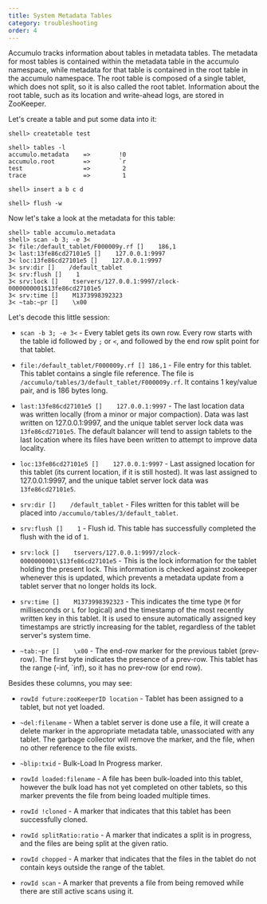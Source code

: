 ```yaml
---
title: System Metadata Tables
category: troubleshooting
order: 4
---
```


Accumulo tracks information about tables in metadata tables. The metadata for
most tables is contained within the metadata table in the accumulo namespace,
while metadata for that table is contained in the root table in the accumulo
namespace. The root table is composed of a single tablet, which does not
split, so it is also called the root tablet. Information about the root
table, such as its location and write-ahead logs, are stored in ZooKeeper.

Let's create a table and put some data into it:

```
shell> createtable test

shell> tables -l
accumulo.metadata    =>        !0
accumulo.root        =>        `r
test                 =>         2
trace                =>         1

shell> insert a b c d

shell> flush -w
```

Now let's take a look at the metadata for this table:

    shell> table accumulo.metadata
    shell> scan -b 3; -e 3<
    3< file:/default_tablet/F000009y.rf []    186,1
    3< last:13fe86cd27101e5 []    127.0.0.1:9997
    3< loc:13fe86cd27101e5 []    127.0.0.1:9997
    3< srv:dir []    /default_tablet
    3< srv:flush []    1
    3< srv:lock []    tservers/127.0.0.1:9997/zlock-0000000001$13fe86cd27101e5
    3< srv:time []    M1373998392323
    3< ~tab:~pr []    \x00

Let's decode this little session:

* `scan -b 3; -e 3<` -   Every tablet gets its own row. Every row starts with the table id followed by
    `;` or `<`, and followed by the end row split point for that tablet.

* `file:/default_tablet/F000009y.rf [] 186,1` -
    File entry for this tablet.  This tablet contains a single file reference. The
    file is `/accumulo/tables/3/default_tablet/F000009y.rf`.  It contains 1
    key/value pair, and is 186 bytes long.

* `last:13fe86cd27101e5 []    127.0.0.1:9997` -
    The last location data was written locally (from a minor or major compaction). Data was last written on 127.0.0.1:9997, and the
    unique tablet server lock data was `13fe86cd27101e5`. The default balancer
    will tend to assign tablets to the last location where its files have been written to
    attempt to improve data locality.

* `loc:13fe86cd27101e5 []    127.0.0.1:9997` -
    Last assigned location for this tablet (its current location, if it is still hosted). It was last assigned to 127.0.0.1:9997, and the
    unique tablet server lock data was `13fe86cd27101e5`.

* `srv:dir []    /default_tablet` -
    Files written for this tablet will be placed into
    `/accumulo/tables/3/default_tablet`.

* `srv:flush []    1` -
    Flush id.  This table has successfully completed the flush with the id of `1`.

* `srv:lock []    tservers/127.0.0.1:9997/zlock-0000000001\$13fe86cd27101e5` -
    This is the lock information for the tablet holding the present lock.  This
    information is checked against zookeeper whenever this is updated, which
    prevents a metadata update from a tablet server that no longer holds its
    lock.

* `srv:time []    M1373998392323` -
    This indicates the time type (`M` for milliseconds or `L` for logical) and the timestamp of the most recently written key in this tablet.  It is used to ensure automatically assigned key timestamps are strictly increasing for the tablet, regardless of the tablet server's system time.

* `~tab:~pr []    \x00` -
    The end-row marker for the previous tablet (prev-row).  The first byte
    indicates the presence of a prev-row.  This tablet has the range (-inf, `inf),
    so it has no prev-row (or end row).

Besides these columns, you may see:

* `rowId future:zooKeeperID location` -
    Tablet has been assigned to a tablet, but not yet loaded.

* `~del:filename` -
    When a tablet server is done use a file, it will create a delete marker in the appropriate metadata table, unassociated with any tablet.  The garbage collector will remove the marker, and the file, when no other reference to the file exists.

* `~blip:txid` -
    Bulk-Load In Progress marker.

* `rowId loaded:filename` -
    A file has been bulk-loaded into this tablet, however the bulk load has not yet completed on other tablets, so this marker prevents the file from being loaded multiple times.

* `rowId !cloned` -
    A marker that indicates that this tablet has been successfully cloned.

* `rowId splitRatio:ratio` -
    A marker that indicates a split is in progress, and the files are being split at the given ratio.

* `rowId chopped` -
    A marker that indicates that the files in the tablet do not contain keys outside the range of the tablet.

* `rowId scan` -
    A marker that prevents a file from being removed while there are still active scans using it.
